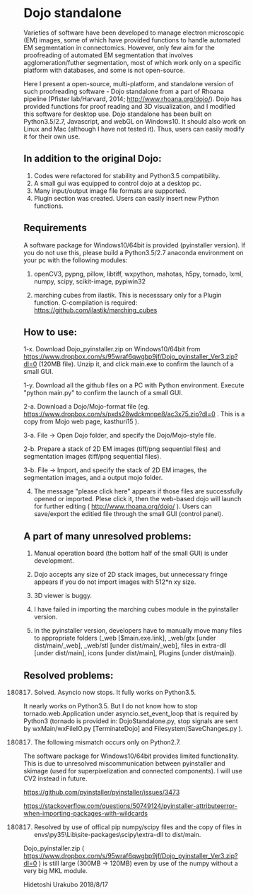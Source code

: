 # Dojo standalone

Varieties of software have been developed to manage electron microscopic (EM) images, some of which have provided functions to handle automated EM segmentation in connectomics. However, only few aim for the proofreading of automated EM segmentation that involves agglomeration/futher segmentation, most of which work only on a specific platform with databases, and some is not open-source.


   Here I present a open-source, multi-platform, and standalone version of such proofreading software - Dojo standalone from a part of Rhoana pipeline (Pfister lab/Harvard, 2014; http://www.rhoana.org/dojo/). Dojo has provided functions for proof reading and 3D visualization, and I modified this software for desktop use. Dojo standalone has been built on Python3.5/2.7, Javascript, and webGL on Windows10. It should also work on Linux and Mac (although I have not tested it). Thus, users can easily modify it for their own use.


## In addition to the original Dojo:

1) Codes were refactored for stability and Python3.5 compatibility. 
2) A small gui was equipped to control dojo at a desktop pc.
3) Many input/output image file formats are supported. 
4) Plugin section was created. Users can easily insert new Python functions.


## Requirements
A software package for Windows10/64bit is provided (pyinstaller version). If you do not use this, please build a Python3.5/2.7 anaconda environment on your pc with the following modules:


1) openCV3, pypng, pillow, libtiff, wxpython, mahotas, h5py, tornado, lxml, numpy, scipy, scikit-image, pypiwin32

2) marching cubes from ilastik. This is necesssary only for a Plugin function. C-compilation is required: https://github.com/ilastik/marching_cubes

## How to use:

1-x. Download Dojo_pyinstaller.zip on Windows10/64bit from https://www.dropbox.com/s/95wraf6qwgbp9jf/Dojo_pyinstaller_Ver3.zip?dl=0 (120MB file). Unzip it, and click main.exe to confirm the launch of a small GUI.

1-y. Download all the github files on a PC with Python environment. Execute "python main.py" to confirm the launch of a small GUI.

2-a. Download a Dojo/Mojo-format file (eg. https://www.dropbox.com/s/pxds28wdckmnpe8/ac3x75.zip?dl=0 . This is a copy from Mojo web page, kasthuri15 ).

3-a. File -> Open Dojo folder, and specify the Dojo/Mojo-style file.

2-b. Prepare a stack of 2D EM images (tiff/png sequential files) and segmentation images (tiff/png sequential files).

3-b. File -> Import, and specify the stack of 2D EM images, the segmentation images, and a output mojo folder.

4. The message "please click here" appears if those files are successfully opened or imported. Plese click it, then the web-based dojo will launch for further editing ( http://www.rhoana.org/dojo/ ). Users can save/export the editied file through the small GUI (control panel). 

## A part of many unresolved problems:

1) Manual operation board (the bottom half of the small GUI) is under development.

2) Dojo accepts any size of 2D stack images, but unnecessary fringe appears if you do not import images with 512*n xy size.  

3) 3D viewer is buggy.

4) I have failed in importing the marching cubes module in the pyinstaller version.

5) In the pyinstaller version, developers have to manually move many files to appropriate folders (_web [$main.exe.link], _web/gtx [under dist/main/_web], _web/stl [under dist/main/_web], files in extra-dll [under dist/main], icons [under dist/main], Plugins [under dist/main]).

## Resolved problems:

180817) Solved. Asyncio now stops. It fully works on Python3.5.

It nearly works on Python3.5. But I do not know how to stop tornado.web.Application under asyncio.set_event_loop that is required by Python3 (tornado is provided in: DojoStandalone.py, stop signals are sent by wxMain/wxFileIO.py [TerminateDojo] and Filesystem/SaveChanges.py ). 


180817) The following mismatch occurs only on Python2.7.

The software package for Windows10/64bit provides limited functionality. This is due to unresolved miscommunication between pyinstaller and skimage (used for superpixelization and connected components). I will use CV2 instead in future.

https://github.com/pyinstaller/pyinstaller/issues/3473
 
https://stackoverflow.com/questions/50749124/pyinstaller-attributeerror-when-importing-packages-with-wildcards



180817) Resolved by use of offical pip numpy/scipy files and the copy of files in envs\py35\Lib\site-packages\scipy\extra-dll to dist/main.

Dojo_pyinstaller.zip ( https://www.dropbox.com/s/95wraf6qwgbp9jf/Dojo_pyinstaller_Ver3.zip?dl=0 ) is still large (300MB -> 120MB) even by use of the numpy without a very big MKL module.  



Hidetoshi Urakubo
2018/8/17

